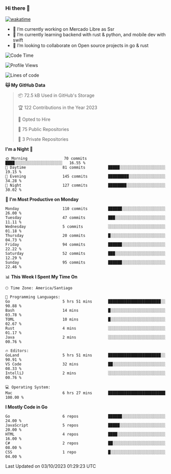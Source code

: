 ### Hi there 👋

[![wakatime](https://wakatime.com/badge/user/330beacb-fb27-4e32-bc38-f8f521bcf832.svg)](https://wakatime.com/@330beacb-fb27-4e32-bc38-f8f521bcf832)

- 🔭 I’m currently working on Mercado Libre as Ssr
- 🌱 I’m currently learning backend with rust & python, and mobile dev with swift
- 👯 I’m looking to collaborate on Open source projects in go & rust

<!--START_SECTION:waka-->
![Code Time](http://img.shields.io/badge/Code%20Time-353%20hrs%2014%20mins-blue)

![Profile Views](http://img.shields.io/badge/Profile%20Views-0-blue)

![Lines of code](https://img.shields.io/badge/From%20Hello%20World%20I%27ve%20Written-3.4%20million%20lines%20of%20code-blue)

**🐱 My GitHub Data** 

> 📦 72.5 kB Used in GitHub's Storage 
 > 
> 🏆 122 Contributions in the Year 2023
 > 
> 💼 Opted to Hire
 > 
> 📜 75 Public Repositories 
 > 
> 🔑 3 Private Repositories 
 > 
**I'm a Night 🦉** 

```text
🌞 Morning                70 commits          ████░░░░░░░░░░░░░░░░░░░░░   16.55 % 
🌆 Daytime                81 commits          █████░░░░░░░░░░░░░░░░░░░░   19.15 % 
🌃 Evening                145 commits         █████████░░░░░░░░░░░░░░░░   34.28 % 
🌙 Night                  127 commits         ████████░░░░░░░░░░░░░░░░░   30.02 % 
```
📅 **I'm Most Productive on Monday** 

```text
Monday                   110 commits         ██████░░░░░░░░░░░░░░░░░░░   26.00 % 
Tuesday                  47 commits          ███░░░░░░░░░░░░░░░░░░░░░░   11.11 % 
Wednesday                5 commits           ░░░░░░░░░░░░░░░░░░░░░░░░░   01.18 % 
Thursday                 20 commits          █░░░░░░░░░░░░░░░░░░░░░░░░   04.73 % 
Friday                   94 commits          ██████░░░░░░░░░░░░░░░░░░░   22.22 % 
Saturday                 52 commits          ███░░░░░░░░░░░░░░░░░░░░░░   12.29 % 
Sunday                   95 commits          ██████░░░░░░░░░░░░░░░░░░░   22.46 % 
```


📊 **This Week I Spent My Time On** 

```text
🕑︎ Time Zone: America/Santiago

💬 Programming Languages: 
Go                       5 hrs 51 mins       ███████████████████████░░   90.88 % 
Bash                     14 mins             █░░░░░░░░░░░░░░░░░░░░░░░░   03.78 % 
TOML                     10 mins             █░░░░░░░░░░░░░░░░░░░░░░░░   02.67 % 
Rust                     4 mins              ░░░░░░░░░░░░░░░░░░░░░░░░░   01.17 % 
Java                     2 mins              ░░░░░░░░░░░░░░░░░░░░░░░░░   00.76 % 

🔥 Editors: 
GoLand                   5 hrs 51 mins       ███████████████████████░░   90.91 % 
VS Code                  32 mins             ██░░░░░░░░░░░░░░░░░░░░░░░   08.33 % 
IntelliJ                 2 mins              ░░░░░░░░░░░░░░░░░░░░░░░░░   00.76 % 

💻 Operating System: 
Mac                      6 hrs 27 mins       █████████████████████████   100.00 % 
```

**I Mostly Code in Go** 

```text
Go                       6 repos             ██████░░░░░░░░░░░░░░░░░░░   24.00 % 
JavaScript               5 repos             █████░░░░░░░░░░░░░░░░░░░░   20.00 % 
HTML                     4 repos             ████░░░░░░░░░░░░░░░░░░░░░   16.00 % 
C#                       2 repos             ██░░░░░░░░░░░░░░░░░░░░░░░   08.00 % 
CSS                      1 repo              █░░░░░░░░░░░░░░░░░░░░░░░░   04.00 % 
```




 Last Updated on 03/10/2023 01:29:23 UTC
<!--END_SECTION:waka-->
